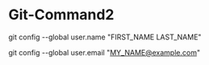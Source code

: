 # Git-Command2
 git config --global user.name "FIRST_NAME LAST_NAME"
 
 git config --global user.email "MY_NAME@example.com"
